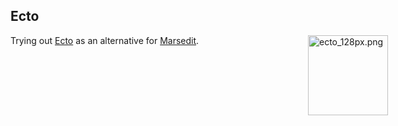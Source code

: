 <article><h2>Ecto</h2><p>Trying out <a href="http://illuminex.com/ecto/" title="Ecto">Ecto</a> as an alternative for <a href="http://www.red-sweater.com/marsedit/" title="Marsedit">Marsedit</a>.<img src="http://wnas.nl/user/files/ecto_128px_20100510112221.png" width="128" height="128" alt="ecto_128px.png" style="float:right; margin-right:-100px; margin-left:10px;" /></p></article>